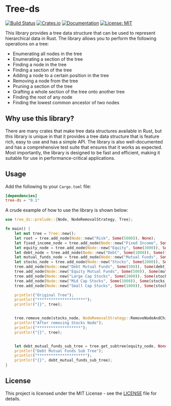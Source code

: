 # Tree-ds

[![Build Status](https://github.com/clementwanjau/tree-ds/actions/workflows/build.yaml/badge.svg)](https://github.com/clementwanjau/tree-ds/actions/workflows/build.yaml)
[![Crates.io](https://img.shields.io/crates/v/tree-ds.svg)](https://crates.io/crates/tree-ds)
[![Documentation](https://docs.rs/tree-ds/badge.svg)](https://docs.rs/tree-ds)
[![License: MIT](https://img.shields.io/badge/License-MIT-yellow.svg)](https://opensource.org/licenses/MIT)

This library provides a tree data structure that can be used to represent
hierarchical data in Rust. The library
allows you to perform the following operations on a tree:

- Enumerating all nodes in the tree
- Enumerating a section of the tree
- Finding a node in the tree
- Finding a section of the tree
- Adding a node to a certain position in the tree
- Removing a node from the tree
- Pruning a section of the tree
- Grafting a whole section of the tree onto another tree
- Finding the root of any node
- Finding the lowest common ancestor of two nodes

## Why use this library?

There are many crates that make tree data structures available in Rust, but
this library is unique in that it provides a tree data structure that is
feature rich, easy to use and has a simple API. The library is also
well-documented and has a comprehensive test suite that ensures that it works
as expected. Most importantly, the library is designed to be fast and
efficient, making it suitable for use in performance-critical applications.

## Usage

Add the following to your `Cargo.toml` file:

```toml
[dependencies]
tree-ds = "0.1"
```

A crude example of how to use the library is shown below:

```rust
use tree_ds::prelude::{Node, NodeRemovalStrategy, Tree};

fn main() {
	let mut tree = Tree::new();
	let root = tree.add_node(Node::new("Risk", Some(5000)), None);
	let fixed_income_node = tree.add_node(Node::new("Fixed Income", Some(2000)), Some(root));
	let equity_node = tree.add_node(Node::new("Equity", Some(3000)), Some(root));
	let debt_node = tree.add_node(Node::new("Debt", Some(1000)), Some(fixed_income_node));
	let mutual_funds_node = tree.add_node(Node::new("Mutual Funds", Some(1000)), Some(equity_node));
	let stocks_node = tree.add_node(Node::new("Stocks", Some(2000)), Some(equity_node));
	tree.add_node(Node::new("Debt Mutual Funds", Some(500)), Some(debt_node));
	tree.add_node(Node::new("Equity Mutual Funds", Some(500)), Some(mutual_funds_node));
	tree.add_node(Node::new("Large Cap Stocks", Some(1000)), Some(stocks_node));
	tree.add_node(Node::new("Mid Cap Stocks", Some(1000)), Some(stocks_node));
	tree.add_node(Node::new("Small Cap Stocks", Some(1000)), Some(stocks_node));

	println!("Original Tree");
	println!("*********************");
	println!("{}", tree);


	tree.remove_node(stocks_node, NodeRemovalStrategy::RemoveNodeAndChildren);
	println!("After removing Stocks Node");
	println!("*******************");
	println!("{}", tree);


	let debt_mutual_funds_sub_tree = tree.get_subtree(equity_node, None);
	println!("Debt Mutual Funds Sub Tree");
	println!("*********************");
	println!("{}", debt_mutual_funds_sub_tree);
}

```

## License

This project is licensed under the MIT License - see the [LICENSE](LICENSE) file for details.
